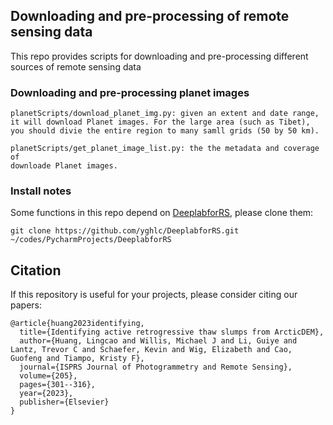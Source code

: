 ## Downloading and pre-processing of remote sensing data 
This repo provides scripts for downloading and pre-processing different sources of remote sensing data

### Downloading and pre-processing planet images
    
    planetScripts/download_planet_img.py: given an extent and date range, 
    it will download Planet images. For the large area (such as Tibet), 
    you should divie the entire region to many samll grids (50 by 50 km).
    
    planetScripts/get_planet_image_list.py: the the metadata and coverage of
    downloade Planet images.     

### Install notes
Some functions in this repo depend on [DeeplabforRS](https://github.com/yghlc/DeeplabforRS.git),
please clone them:

    git clone https://github.com/yghlc/DeeplabforRS.git ~/codes/PycharmProjects/DeeplabforRS


## Citation
If this repository is useful for your projects, please consider citing our papers:

```
@article{huang2023identifying,
  title={Identifying active retrogressive thaw slumps from ArcticDEM},
  author={Huang, Lingcao and Willis, Michael J and Li, Guiye and Lantz, Trevor C and Schaefer, Kevin and Wig, Elizabeth and Cao, Guofeng and Tiampo, Kristy F},
  journal={ISPRS Journal of Photogrammetry and Remote Sensing},
  volume={205},
  pages={301--316},
  year={2023},
  publisher={Elsevier}
}
```
